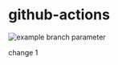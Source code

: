 # github-actions

![example branch parameter](https://github.com/ParisaMousavi/github-actions/actions/workflows/az-aks-app-one-two.yml/badge.svg?branch=main)

change 1
